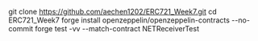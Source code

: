 git clone https://github.com/aechen1202/ERC721_Week7.git 
cd ERC721_Week7 
forge install openzeppelin/openzeppelin-contracts --no-commit 
forge test -vv --match-contract NETReceiverTest 
